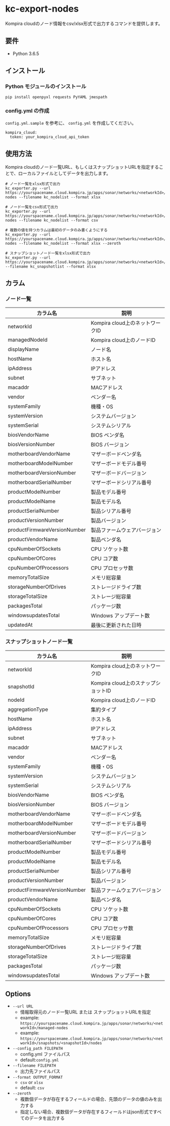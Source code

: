 # kc-export-nodes
Kompira cloudのノード情報をcsv/xlsx形式で出力するコマンドを提供します。

## 要件
- Python 3.6.5


## インストール

### Python モジュールのインストール
```
pip install openpyxl requests PyYAML jmespath
```

### config.yml の作成

`config.yml.sample` を参考に、 `config.yml` を作成してください。

```
kompira_cloud:
  token: your_kompira_cloud_api_token
```

## 使用方法

Kompira cloudのノード一覧URL、もしくはスナップショットURLを指定することで、ローカルファイルとしてデータを出力します。

```
# ノード一覧をxlsx形式で出力
kc_exporter.py --url https://yourspacename.cloud.kompira.jp/apps/sonar/networks/<networkId>/managed-nodes --filename kc_nodelist --format xlsx

# ノード一覧をcsv形式で出力
kc_exporter.py --url https://yourspacename.cloud.kompira.jp/apps/sonar/networks/<networkId>/managed-nodes --filename kc_nodelist --format csv

# 複数の値を持つカラムは最初のデータのみ書くようにする
kc_exporter.py --url https://yourspacename.cloud.kompira.jp/apps/sonar/networks/<networkId>/managed-nodes --filename kc_nodelist --format xlsx --zeroth

# スナップショットノード一覧をxlsx形式で出力
kc_exporter.py --url https://yourspacename.cloud.kompira.jp/apps/sonar/networks/<networkId>/snapshots/<snapshotId>/nodes --filename kc_snapshotlist --format xlsx
```

## カラム

### ノード一覧

| カラム名 | 説明 |
| ----- | ----- |
| networkId                    | Kompira cloud上のネットワークID |
| managedNodeId                | Kompira cloud上のノードID |
| displayName                  | ノード名 |
| hostName                     | ホスト名 |
| ipAddress                    | IPアドレス |
| subnet                       | サブネット |
| macaddr                      | MACアドレス |
| vendor                       | ベンダー名 |
| systemFamily                 | 機種・OS |
| systemVersion                | システムバージョン |
| systemSerial                 | システムシリアル |
| biosVendorName               | BIOS ベンダ名 |
| biosVersionNumber            | BIOS バージョン |
| motherboardVendorName        | マザーボードベンダ名 |
| motherboardModelNumber       | マザーボードモデル番号 |
| motherboardVersionNumber     | マザーボードバージョン |
| motherboardSerialNumber      | マザーボードシリアル番号 |
| productModelNumber           | 製品モデル番号 |
| productModelName             | 製品モデル名 |
| productSerialNumber          | 製品シリアル番号 |
| productVersionNumber         | 製品バージョン |
| productFirmwareVersionNumber | 製品ファームウェアバージョン |
| productVendorName            | 製品ベンダ名 |
| cpuNumberOfSockets           | CPU ソケット数 |
| cpuNumberOfCores             | CPU コア数 |
| cpuNumberOfProcessors        | CPU プロセッサ数 |
| memoryTotalSize              | メモリ総容量 |
| storageNumberOfDrives        | ストレージドライブ数 |
| storageTotalSize             | ストレージ総容量 |
| packagesTotal                | パッケージ数 |
| windowsupdatesTotal          | Windows アップデート数 |
| updatedAt                    | 最後に更新された日時 |


### スナップショットノード一覧

| カラム名 | 説明 |
| ----- | ----- |
| networkId                    | Kompira cloud上のネットワークID |
| snapshotId                   | Kompira cloud上のスナップショットID |
| nodeId                       | Kompira cloud上のノードID |
| aggregationType              | 集約タイプ |
| hostName                     | ホスト名 |
| ipAddress                    | IPアドレス |
| subnet                       | サブネット |
| macaddr                      | MACアドレス |
| vendor                       | ベンダー名 |
| systemFamily                 | 機種・OS |
| systemVersion                | システムバージョン |
| systemSerial                 | システムシリアル |
| biosVendorName               | BIOS ベンダ名 |
| biosVersionNumber            | BIOS バージョン |
| motherboardVendorName        | マザーボードベンダ名 |
| motherboardModelNumber       | マザーボードモデル番号 |
| motherboardVersionNumber     | マザーボードバージョン |
| motherboardSerialNumber      | マザーボードシリアル番号 |
| productModelNumber           | 製品モデル番号 |
| productModelName             | 製品モデル名 |
| productSerialNumber          | 製品シリアル番号 |
| productVersionNumber         | 製品バージョン |
| productFirmwareVersionNumber | 製品ファームウェアバージョン |
| productVendorName            | 製品ベンダ名 |
| cpuNumberOfSockets           | CPU ソケット数 |
| cpuNumberOfCores             | CPU コア数 |
| cpuNumberOfProcessors        | CPU プロセッサ数 |
| memoryTotalSize              | メモリ総容量 |
| storageNumberOfDrives        | ストレージドライブ数 |
| storageTotalSize             | ストレージ総容量 |
| packagesTotal                | パッケージ数 |
| windowsupdatesTotal          | Windows アップデート数 |

## Options

* `--url URL`
    * 情報取得元のノード一覧URL または スナップショットURLを指定
    * example: `https://yourspacename.cloud.kompira.jp/apps/sonar/networks/<networkId>/managed-nodes`
    * example: `https://yourspacename.cloud.kompira.jp/apps/sonar/networks/<networkId>/snapshots/<snapshotId>/nodes`
* `--config_path FILEPATH`
    * config.yml ファイルパス
    * default:`config.yml`
* `--filename FILEPATH`
    * 出力先ファイルパス
* `--format OUTPUT_FORMAT`
    * `csv` or `xlsx`
    * default: `csv`
* `--zeroth`
    * 複数個データが存在するフィールドの場合、先頭のデータの値のみを出力する
    * 指定しない場合、複数個データが存在するフィールドはjson形式ですべてのデータを出力する

